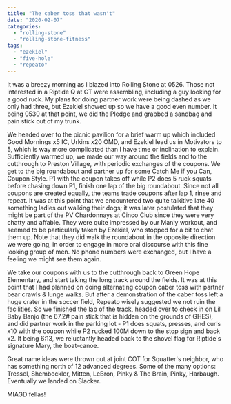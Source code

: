 ```yaml
---
title: "The caber toss that wasn't"
date: "2020-02-07"
categories: 
  - "rolling-stone"
  - "rolling-stone-fitness"
tags: 
  - "ezekiel"
  - "five-hole"
  - "repeato"
---
```


It was a breezy morning as I blazed into Rolling Stone at 0526. Those not interested in a Riptide Q at GT were assembling, including a guy looking for a good ruck. My plans for doing partner work were being dashed as we only had three, but Ezekiel showed up so we have a good even number. It being 0530 at that point, we did the Pledge and grabbed a sandbag and pain stick out of my trunk.

We headed over to the picnic pavilion for a brief warm up which included Good Mornings x5 IC, Urkins x20 OMD, and Ezekiel lead us in Motivators to 5, which is way more complicated than I have time or inclination to explain. Sufficiently warmed up, we made our way around the fields and to the cutthrough to Preston Village, with periodic exchanges of the coupons. We get to the big roundabout and partner up for some Catch Me if you Can, Coupon Style. P1 with the coupon takes off while P2 does 5 ruck squats before chasing down P1, finish one lap of the big roundabout. Since not all coupons are created equally, the teams trade coupons after lap 1, rinse and repeat. It was at this point that we encountered two quite talkitive late 40 something ladies out walking their dogs; it was later postulated that they might be part of the PV Chardonnays at Cinco Club since they were very chatty and affable. They were quite impressed by our Manly workout, and seemed to be particularly taken by Ezekiel, who stopped for a bit to chat them up. Note that they did walk the roundabout in the opposite direction we were going, in order to engage in more oral discourse with this fine looking group of men. No phone numbers were exchanged, but I have a feeling we might see them again.

We take our coupons with us to the cutthrough back to Green Hope Elementary, and start taking the long track around the fields. It was at this point that I had planned on doing alternating coupon caber toss with partner bear crawls & lunge walks. But after a demonstration of the caber toss left a huge crater in the soccer field, Repeato wisely suggested we not ruin the facilities. So we finished the lap of the track, headed over to check in on Lil Baby Banjo (the 67.2# pain stick that is hidden on the grounds of GHES), and did partner work in the parking lot - P1 does squats, presses, and curls x10 with the coupon while P2 rucked 100M down to the stop sign and back x2. It being 6:13, we reluctantly headed back to the shovel flag for Riptide's signature Mary, the boat-canoe.

Great name ideas were thrown out at joint COT for Squatter's neighbor, who has something north of 12 advanced degrees. Some of the many options: Tressel, Shembeckler, Mitten, LeBron, Pinky & The Brain, Pinky, Harbaugh. Eventually we landed on Slacker.

MIAGD fellas!
